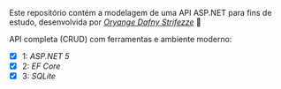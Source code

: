 Este repositório contém a modelagem de uma API ASP.NET para fins de estudo, desenvolvida por _[Oryange Dafny Strifezze](https://www.linkedin.com/in/oryangestrifezze/)_ :rocket:


API completa (CRUD) com ferramentas e ambiente moderno:

- [x] 1: _ASP.NET 5_
- [x] 2: _EF Core_
- [x] 3: _SQLite_
